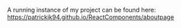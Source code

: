 A running instance of my project can be found here: 
https://patrickjk94.github.io/ReactComponents/aboutpage
